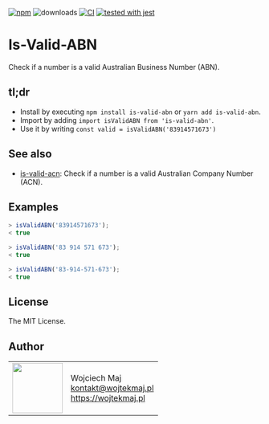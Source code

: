 [![npm](https://img.shields.io/npm/v/is-valid-abn.svg)](https://www.npmjs.com/package/is-valid-abn) ![downloads](https://img.shields.io/npm/dt/is-valid-abn.svg) [![CI](https://github.com/DemystData/is-valid-abn/workflows/CI/badge.svg)](https://github.com/DemystData/is-valid-abn/actions) [![tested with jest](https://img.shields.io/badge/tested_with-jest-99424f.svg)](https://github.com/facebook/jest)

# Is-Valid-ABN
Check if a number is a valid Australian Business Number (ABN).

## tl;dr
* Install by executing `npm install is-valid-abn` or `yarn add is-valid-abn`.
* Import by adding `import isValidABN from 'is-valid-abn'`.
* Use it by writing `const valid = isValidABN('83914571673')`

## See also

* [is-valid-acn](https://github.com/DemystData/is-valid-acn): Check if a number is a valid Australian Company Number (ACN).

## Examples

```js
> isValidABN('83914571673');
< true

> isValidABN('83 914 571 673');
< true

> isValidABN('83-914-571-673');
< true
```

## License

The MIT License.

## Author

<table>
  <tr>
    <td>
      <img src="https://github.com/wojtekmaj.png?s=100" width="100">
    </td>
    <td>
      Wojciech Maj<br />
      <a href="mailto:kontakt@wojtekmaj.pl">kontakt@wojtekmaj.pl</a><br />
      <a href="https://wojtekmaj.pl">https://wojtekmaj.pl</a>
    </td>
  </tr>
</table>

